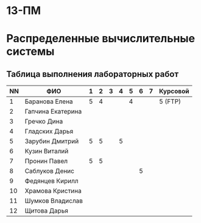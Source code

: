 # 13-ПМ
# Распределенные вычислительные системы

## Таблица выполнения лабораторных работ

| NN  | ФИО               | 1   | 2   | 3   | 4   | 5   | 6   | 7   | Курсовой |
| --- | ----------------- | --- | --- | --- | --- | --- | --- | --- | -------- |
| 1   | Баранова Елена    | 5   | 4   |     |     | 4   |     |     | 5 (FTP)  |
| 2   | Гапчина Екатерина |     |     |     |     |     |     |     |          |
| 3   | Гречко Дина       |     |     |     |     |     |     |     |          |
| 4   | Гладских Дарья    |     |     |     |     |     |     |     |          |
| 5   | Зарубин Дмитрий   | 5   | 5   |     | 5   |     |     |     |          |
| 6   | Кузин Виталий     |     |     |     |     |     |     |     |          |
| 7   | Пронин Павел      | 5   | 5   |     |     |     |     |     |          |
| 8   | Саблуков Денис    |     |     |     |     |     | 5   |     |          |
| 9   | Федянцев Кирилл   |     |     |     |     |     |     |     |          |
| 10  | Храмова Кристина  |     |     |     |     |     |     |     |          |
| 11  | Шумков Владислав  |     |     |     |     |     |     |     |          |
| 12  | Щитова Дарья      |     |     |     |     |     |     |     |          |
